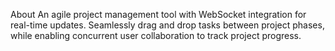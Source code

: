 About
An agile project management tool with WebSocket integration for real-time updates. Seamlessly drag and drop tasks between project phases, while enabling concurrent user collaboration to track project progress.
